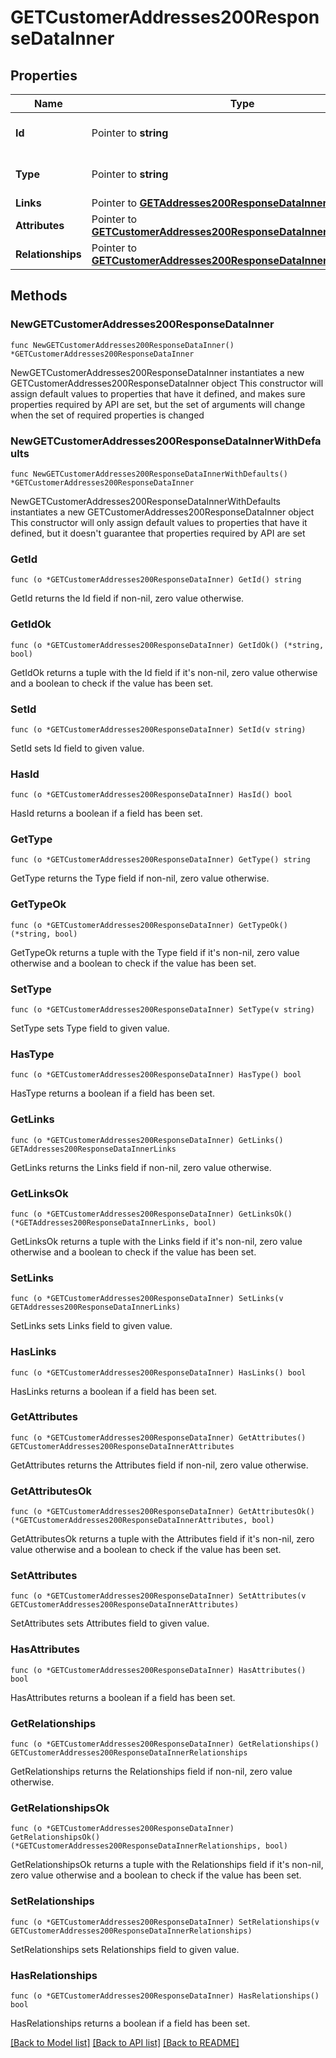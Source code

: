 # GETCustomerAddresses200ResponseDataInner

## Properties

Name | Type | Description | Notes
------------ | ------------- | ------------- | -------------
**Id** | Pointer to **string** | The resource&#39;s id | [optional] 
**Type** | Pointer to **string** | The resource&#39;s type | [optional] 
**Links** | Pointer to [**GETAddresses200ResponseDataInnerLinks**](GETAddresses200ResponseDataInnerLinks.md) |  | [optional] 
**Attributes** | Pointer to [**GETCustomerAddresses200ResponseDataInnerAttributes**](GETCustomerAddresses200ResponseDataInnerAttributes.md) |  | [optional] 
**Relationships** | Pointer to [**GETCustomerAddresses200ResponseDataInnerRelationships**](GETCustomerAddresses200ResponseDataInnerRelationships.md) |  | [optional] 

## Methods

### NewGETCustomerAddresses200ResponseDataInner

`func NewGETCustomerAddresses200ResponseDataInner() *GETCustomerAddresses200ResponseDataInner`

NewGETCustomerAddresses200ResponseDataInner instantiates a new GETCustomerAddresses200ResponseDataInner object
This constructor will assign default values to properties that have it defined,
and makes sure properties required by API are set, but the set of arguments
will change when the set of required properties is changed

### NewGETCustomerAddresses200ResponseDataInnerWithDefaults

`func NewGETCustomerAddresses200ResponseDataInnerWithDefaults() *GETCustomerAddresses200ResponseDataInner`

NewGETCustomerAddresses200ResponseDataInnerWithDefaults instantiates a new GETCustomerAddresses200ResponseDataInner object
This constructor will only assign default values to properties that have it defined,
but it doesn't guarantee that properties required by API are set

### GetId

`func (o *GETCustomerAddresses200ResponseDataInner) GetId() string`

GetId returns the Id field if non-nil, zero value otherwise.

### GetIdOk

`func (o *GETCustomerAddresses200ResponseDataInner) GetIdOk() (*string, bool)`

GetIdOk returns a tuple with the Id field if it's non-nil, zero value otherwise
and a boolean to check if the value has been set.

### SetId

`func (o *GETCustomerAddresses200ResponseDataInner) SetId(v string)`

SetId sets Id field to given value.

### HasId

`func (o *GETCustomerAddresses200ResponseDataInner) HasId() bool`

HasId returns a boolean if a field has been set.

### GetType

`func (o *GETCustomerAddresses200ResponseDataInner) GetType() string`

GetType returns the Type field if non-nil, zero value otherwise.

### GetTypeOk

`func (o *GETCustomerAddresses200ResponseDataInner) GetTypeOk() (*string, bool)`

GetTypeOk returns a tuple with the Type field if it's non-nil, zero value otherwise
and a boolean to check if the value has been set.

### SetType

`func (o *GETCustomerAddresses200ResponseDataInner) SetType(v string)`

SetType sets Type field to given value.

### HasType

`func (o *GETCustomerAddresses200ResponseDataInner) HasType() bool`

HasType returns a boolean if a field has been set.

### GetLinks

`func (o *GETCustomerAddresses200ResponseDataInner) GetLinks() GETAddresses200ResponseDataInnerLinks`

GetLinks returns the Links field if non-nil, zero value otherwise.

### GetLinksOk

`func (o *GETCustomerAddresses200ResponseDataInner) GetLinksOk() (*GETAddresses200ResponseDataInnerLinks, bool)`

GetLinksOk returns a tuple with the Links field if it's non-nil, zero value otherwise
and a boolean to check if the value has been set.

### SetLinks

`func (o *GETCustomerAddresses200ResponseDataInner) SetLinks(v GETAddresses200ResponseDataInnerLinks)`

SetLinks sets Links field to given value.

### HasLinks

`func (o *GETCustomerAddresses200ResponseDataInner) HasLinks() bool`

HasLinks returns a boolean if a field has been set.

### GetAttributes

`func (o *GETCustomerAddresses200ResponseDataInner) GetAttributes() GETCustomerAddresses200ResponseDataInnerAttributes`

GetAttributes returns the Attributes field if non-nil, zero value otherwise.

### GetAttributesOk

`func (o *GETCustomerAddresses200ResponseDataInner) GetAttributesOk() (*GETCustomerAddresses200ResponseDataInnerAttributes, bool)`

GetAttributesOk returns a tuple with the Attributes field if it's non-nil, zero value otherwise
and a boolean to check if the value has been set.

### SetAttributes

`func (o *GETCustomerAddresses200ResponseDataInner) SetAttributes(v GETCustomerAddresses200ResponseDataInnerAttributes)`

SetAttributes sets Attributes field to given value.

### HasAttributes

`func (o *GETCustomerAddresses200ResponseDataInner) HasAttributes() bool`

HasAttributes returns a boolean if a field has been set.

### GetRelationships

`func (o *GETCustomerAddresses200ResponseDataInner) GetRelationships() GETCustomerAddresses200ResponseDataInnerRelationships`

GetRelationships returns the Relationships field if non-nil, zero value otherwise.

### GetRelationshipsOk

`func (o *GETCustomerAddresses200ResponseDataInner) GetRelationshipsOk() (*GETCustomerAddresses200ResponseDataInnerRelationships, bool)`

GetRelationshipsOk returns a tuple with the Relationships field if it's non-nil, zero value otherwise
and a boolean to check if the value has been set.

### SetRelationships

`func (o *GETCustomerAddresses200ResponseDataInner) SetRelationships(v GETCustomerAddresses200ResponseDataInnerRelationships)`

SetRelationships sets Relationships field to given value.

### HasRelationships

`func (o *GETCustomerAddresses200ResponseDataInner) HasRelationships() bool`

HasRelationships returns a boolean if a field has been set.


[[Back to Model list]](../README.md#documentation-for-models) [[Back to API list]](../README.md#documentation-for-api-endpoints) [[Back to README]](../README.md)


